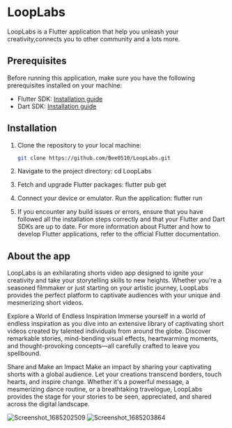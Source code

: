 
# LoopLabs

LoopLabs is a Flutter application that help you unleash your creativity,connects you to other community and a lots more.

## Prerequisites

Before running this application, make sure you have the following prerequisites installed on your machine:

- Flutter SDK: [Installation guide](https://flutter.dev/docs/get-started/install)
- Dart SDK: [Installation guide](https://dart.dev/get-dart)

## Installation

1. Clone the repository to your local machine:

   ```bash
   git clone https://github.com/Bee0510/LoopLabs.git
2. Navigate to the project directory:
   cd LoopLabs
  
3. Fetch and upgrade Flutter packages:
   flutter pub get
   
4. Connect your device or emulator.
   Run the application:
   flutter run
   
5. If you encounter any build issues or errors, ensure that you have followed all the installation steps correctly and that      your Flutter and Dart SDKs are up to date.
   For more information about Flutter and how to develop Flutter applications, refer to the official Flutter documentation.
   
## About the app
   
LoopLabs is an exhilarating shorts video app designed to ignite your creativity and take your storytelling skills to new heights. Whether you're a seasoned filmmaker or just starting on your artistic journey, LoopLabs provides the perfect platform to captivate audiences with your unique and mesmerizing short videos.

Explore a World of Endless Inspiration
Immerse yourself in a world of endless inspiration as you dive into an extensive library of captivating short videos created by talented individuals from around the globe. Discover remarkable stories, mind-bending visual effects, heartwarming moments, and thought-provoking concepts—all carefully crafted to leave you spellbound.

Share and Make an Impact
Make an impact by sharing your captivating shorts with a global audience. Let your creations transcend borders, touch hearts, and inspire change. Whether it's a powerful message, a mesmerizing dance routine, or a breathtaking travelogue, LoopLabs provides the stage for your stories to be seen, appreciated, and shared across the digital landscape.

![Screenshot_1685202509](https://github.com/Bee0510/LoopLabs/assets/111389771/97f17668-743d-4c7a-8920-74d0ded556d8)
![Screenshot_1685203864](https://github.com/Bee0510/LoopLabs/assets/111389771/8c7f8038-9467-4f58-9446-af1e6ef4914e)
